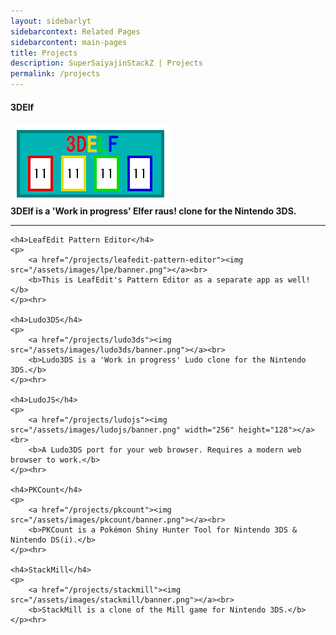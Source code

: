 ```yaml
---
layout: sidebarlyt
sidebarcontext: Related Pages
sidebarcontent: main-pages
title: Projects
description: SuperSaiyajinStackZ | Projects
permalink: /projects
---
```


<div class="aligncenter">
	<h4>3DElf</h4>
	<p>
		<a href="/projects/3delf"><img src="/assets/images/3delf/banner.png"></a><br>
		<b>3DElf is a 'Work in progress' Elfer raus! clone for the Nintendo 3DS.</b>
	</p><hr>

	<h4>LeafEdit Pattern Editor</h4>
	<p>
		<a href="/projects/leafedit-pattern-editor"><img src="/assets/images/lpe/banner.png"></a><br>
		<b>This is LeafEdit's Pattern Editor as a separate app as well!</b>
	</p><hr>

	<h4>Ludo3DS</h4>
	<p>
		<a href="/projects/ludo3ds"><img src="/assets/images/ludo3ds/banner.png"></a><br>
		<b>Ludo3DS is a 'Work in progress' Ludo clone for the Nintendo 3DS.</b>
	</p><hr>

	<h4>LudoJS</h4>
	<p>
		<a href="/projects/ludojs"><img src="/assets/images/ludojs/banner.png" width="256" height="128"></a><br>
		<b>A Ludo3DS port for your web browser. Requires a modern web browser to work.</b>
	</p><hr>

	<h4>PKCount</h4>
	<p>
		<a href="/projects/pkcount"><img src="/assets/images/pkcount/banner.png"></a><br>
		<b>PKCount is a Pokémon Shiny Hunter Tool for Nintendo 3DS & Nintendo DS(i).</b>
	</p><hr>

	<h4>StackMill</h4>
	<p>
		<a href="/projects/stackmill"><img src="/assets/images/stackmill/banner.png"></a><br>
		<b>StackMill is a clone of the Mill game for Nintendo 3DS.</b>
	</p><hr>
</div>